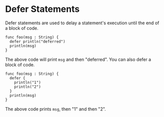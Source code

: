 # Defer Statements
Defer statements are used to delay a statement's execution until the end of a block of code.

```
func foo(msg : String) {
  defer println("deferred")
  println(msg)
}
```
The above code will print `msg` and then "deferred". You can also defer a block of code.
```
func foo(msg : String) {
  defer {
    println("1")
    println("2")
  }
  println(msg)
}
```
The above code prints `msg`, then "1" and then "2".
